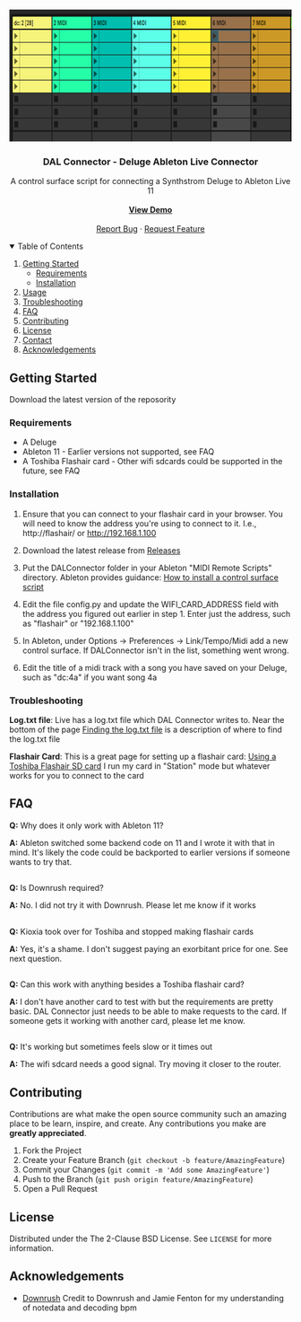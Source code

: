 

<!-- PROJECT LOGO -->
<br />
<p align="center">
  <a href="https://github.com/baronrabban/dalconnector">
    <img src="images/logo.png" alt="Logo" width="843" height="235">
  </a>

  <h3 align="center">DAL Connector - Deluge Ableton Live Connector</h3>

  <p align="center">
    A control surface script for connecting a Synthstrom Deluge to Ableton Live 11
    <br />
    <br />
    <a href="https://youtu.be/ZGC71gpfkwQ&vq=hd1080"><strong>View Demo</strong></a>
    <br />
    <br />
    <a href="https://github.com/baronrabban/dalconnector/issues">Report Bug</a>
    ·
    <a href="https://github.com/baronrabban/dalconnector/issues">Request Feature</a>
  </p>
</p>





<!-- TABLE OF CONTENTS -->
<details open="open">
  <summary>Table of Contents</summary>
  <ol>
    <li>
      <a href="#getting-started">Getting Started</a>
      <ul>
        <li><a href="#requirements">Requirements</a></li>
        <li><a href="#installation">Installation</a></li>
      </ul>
    </li>
    <li><a href="#usage">Usage</a></li>
    <li><a href="#Troubleshooting">Troubleshooting</a></li>
    <li><a href="#FAQ">FAQ</a></li>
    <li><a href="#contributing">Contributing</a></li>
    <li><a href="#license">License</a></li>
    <li><a href="#contact">Contact</a></li>
    <li><a href="#acknowledgements">Acknowledgements</a></li>
  </ol>
</details>




<!-- GETTING STARTED -->
## Getting Started

Download the latest version of the reposority

### Requirements

* A Deluge
* Ableton 11 - Earlier versions not supported, see FAQ
* A Toshiba Flashair card - Other wifi sdcards could be supported in the future, see FAQ


### Installation

1. Ensure that you can connect to your flashair card in your browser.  You will need to know the address you're using to connect to it.  I.e., http://flashair/   or http://192.168.1.100

2. Download the latest release from [Releases](https://github.com/baronrabban/dalconnector/releases)

3. Put the DALConnector folder in your Ableton "MIDI Remote Scripts" directory.  Ableton provides guidance:  [How to install a control surface script](https://help.ableton.com/hc/en-us/articles/209072009-Installing-third-party-remote-scripts)

4. Edit the file config.py and update the WIFI_CARD_ADDRESS field with the address you figured out earlier in step 1.  Enter just the address, such as "flashair" or "192.168.1.100"

5. In Ableton, under Options -> Preferences -> Link/Tempo/Midi add a new control surface.  If DALConnector isn't in the list, something went wrong.

6. Edit the title of a midi track with a song you have saved on your Deluge, such as "dc:4a" if you want song 4a


<!-- Troubleshooting -->
### Troubleshooting

**Log.txt file**:
Live has a log.txt file which DAL Connector writes to.  Near the bottom of the page [Finding the log.txt file](https://help.ableton.com/hc/en-us/articles/209071629-Where-to-find-Crash-Reports) is a description of where to find the log.txt file

**Flashair Card**:
This is a great page for setting up a flashair card:  [Using a Toshiba Flashair SD card](https://mattshub.com/blogs/blog/flashair-sd-card)
I run my card in "Station" mode but whatever works for you to connect to the card


<!-- FAQ -->
## FAQ

**Q:** Why does it only work with Ableton 11?

 **A:** Ableton switched some backend code on 11 and I wrote it with that in mind.  It's likely the code could be backported to earlier versions if someone wants to try that.
##

**Q:** Is Downrush required?

 **A:** No.  I did not try it with Downrush.  Please let me know if it works
##

**Q:** Kioxia took over for Toshiba and stopped making flashair cards

 **A:** Yes, it's a shame.  I don't suggest paying an exorbitant price for one.  See next question.
##

**Q:** Can this work with anything besides a Toshiba flashair card?

 **A:** I don't have another card to test with but the requirements are pretty basic.  DAL Connector just needs to be able to make requests to the card.  If someone gets it working with another card, please let me know.
##

**Q:** It's working but sometimes feels slow or it times out

 **A:** The wifi sdcard needs a good signal.  Try moving it closer to the router.
##



<!-- CONTRIBUTING -->
## Contributing

Contributions are what make the open source community such an amazing place to be learn, inspire, and create. Any contributions you make are **greatly appreciated**.

1. Fork the Project
2. Create your Feature Branch (`git checkout -b feature/AmazingFeature`)
3. Commit your Changes (`git commit -m 'Add some AmazingFeature'`)
4. Push to the Branch (`git push origin feature/AmazingFeature`)
5. Open a Pull Request



<!-- LICENSE -->
## License

Distributed under the The 2-Clause BSD License. See `LICENSE` for more information.




<!-- ACKNOWLEDGEMENTS -->
## Acknowledgements
* [Downrush](https://github.com/jamiefaye/downrush)  Credit to Downrush and Jamie Fenton for my understanding of notedata and decoding bpm


